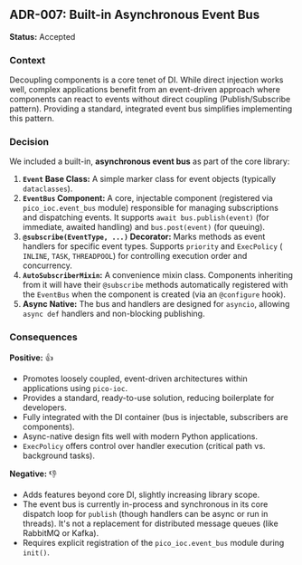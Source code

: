## ADR-007: Built-in Asynchronous Event Bus

**Status:** Accepted

### Context

Decoupling components is a core tenet of DI. While direct injection works well, complex applications benefit from an event-driven approach where components can react to events without direct coupling (Publish/Subscribe pattern). Providing a standard, integrated event bus simplifies implementing this pattern.

### Decision

We included a built-in, **asynchronous event bus** as part of the core library:

1.  **`Event` Base Class:** A simple marker class for event objects (typically `dataclasses`).
2.  **`EventBus` Component:** A core, injectable component (registered via `pico_ioc.event_bus` module) responsible for managing subscriptions and dispatching events. It supports `await bus.publish(event)` (for immediate, awaited handling) and `bus.post(event)` (for queuing).
3.  **`@subscribe(EventType, ...)` Decorator:** Marks methods as event handlers for specific event types. Supports `priority` and `ExecPolicy` ( `INLINE`, `TASK`, `THREADPOOL`) for controlling execution order and concurrency.
4.  **`AutoSubscriberMixin`:** A convenience mixin class. Components inheriting from it will have their `@subscribe` methods automatically registered with the `EventBus` when the component is created (via an `@configure` hook).
5.  **Async Native:** The bus and handlers are designed for `asyncio`, allowing `async def` handlers and non-blocking publishing.

### Consequences

**Positive:** 👍
* Promotes loosely coupled, event-driven architectures within applications using `pico-ioc`.
* Provides a standard, ready-to-use solution, reducing boilerplate for developers.
* Fully integrated with the DI container (bus is injectable, subscribers are components).
* Async-native design fits well with modern Python applications.
* `ExecPolicy` offers control over handler execution (critical path vs. background tasks).

**Negative:** 👎
* Adds features beyond core DI, slightly increasing library scope.
* The event bus is currently in-process and synchronous in its core dispatch loop for `publish` (though handlers can be async or run in threads). It's not a replacement for distributed message queues (like RabbitMQ or Kafka).
* Requires explicit registration of the `pico_ioc.event_bus` module during `init()`.
